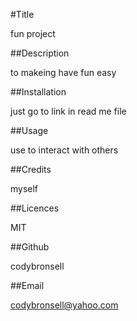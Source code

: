 #Title 

fun project

##Description 

to makeing have fun easy

##Installation 

just go to link in read me file

##Usage 

use to interact with others

##Credits 

myself

##Licences 

MIT

##Github 

codybronsell

##Email 

codybronsell@yahoo.com

